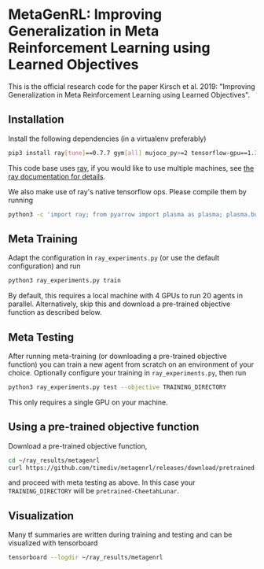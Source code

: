 # MetaGenRL: Improving Generalization in Meta Reinforcement Learning using Learned Objectives

This is the official research code for the paper Kirsch et al. 2019:
"Improving Generalization in Meta Reinforcement Learning using Learned Objectives".

## Installation

Install the following dependencies (in a virtualenv preferably)
```bash
pip3 install ray[tune]==0.7.7 gym[all] mujoco_py>=2 tensorflow-gpu==1.13.2 scipy numpy
```

This code base uses [ray](https://github.com/ray-project/ray), if you would like to use multiple machines,
see [the ray documentation for details](https://ray.readthedocs.io/en/latest/using-ray-on-a-cluster.html).

We also make use of ray's native tensorflow ops. Please compile them by running
```bash
python3 -c 'import ray; from pyarrow import plasma as plasma; plasma.build_plasma_tensorflow_op()'
```

## Meta Training

Adapt the configuration in `ray_experiments.py` (or use the default configuration) and run

```bash
python3 ray_experiments.py train
```

By default, this requires a local machine with 4 GPUs to run 20 agents in parallel.
Alternatively, skip this and download a pre-trained objective function as described below.

## Meta Testing

After running meta-training (or downloading a pre-trained objective function)
you can train a new agent from scratch on an environment of your choice.
Optionally configure your training in `ray_experiments.py`, then run

```bash
python3 ray_experiments.py test --objective TRAINING_DIRECTORY
```

This only requires a single GPU on your machine.

## Using a pre-trained objective function

Download a pre-trained objective function,

```bash
cd ~/ray_results/metagenrl
curl https://github.com/timediv/metagenrl/releases/download/pretrained-v1/CheetahLunar.tgz|tar xvz
```

and proceed with meta testing as above.
In this case your `TRAINING_DIRECTORY` will be `pretrained-CheetahLunar`.

## Visualization

Many tf summaries are written during training and testing and can be visualized with tensorboard
```bash
tensorboard --logdir ~/ray_results/metagenrl
```
